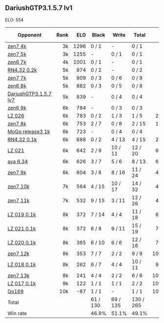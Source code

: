 ## DariushGTP3.1.5.7 lv1 ##

ELO: 554

Opponent | Rank | ELO | Black | Write | Total | Win rate
---------|-----:|----:|-------|-------|-------|-------:
[zen7 4k](zen7%204k.md) | 3k | 1296 | 0 / 1 | - | 0 / 1 | 0.0%
[zen7 5k](zen7%205k.md) | 3k | 1255 | - | 0 / 1 | 0 / 1 | 0.0%
[zen6 7k](zen6%207k.md) | 4k | 1001 | 0 / 1 | - | 0 / 1 | 0.0%
[RN4.32 0.2k](RN4.32%200.2k.md) | 5k | 974 | 0 / 2 | - | 0 / 2 | 0.0%
[zen7 7k](zen7%207k.md) | 5k | 909 | 0 / 3 | 0 / 6 | 0 / 9 | 0.0%
[zen6 8k](zen6%208k.md) | 5k | 882 | 0 / 3 | 0 / 5 | 0 / 8 | 0.0%
[DariushGTP3.1.5.7 lv7](DariushGTP3.1.5.7%20lv7.md) | 5k | 839 | - | 0 / 4 | 0 / 4 | 0.0%
[zen6 9k](zen6%209k.md) | 6k | 784 | - | 0 / 3 | 0 / 3 | 0.0%
[LZ 026](LZ%20026.md) | 6k | 783 | 0 / 2 | 1 / 3 | 1 / 5 | 20.0%
[zen7 8k](zen7%208k.md) | 6k | 753 | 2 / 7 | 0 / 8 | 2 / 15 | 13.3%
[MoGo release3 1k](MoGo%20release3%201k.md) | 6k | 723 | - | 0 / 4 | 0 / 4 | 0.0%
[RN4.32 0.1k](RN4.32%200.1k.md) | 6k | 688 | 0 / 2 | 4 / 13 | 4 / 15 | 26.7%
[LZ 021](LZ%20021.md) | 6k | 642 | 2 / 9 | 10 / 11 | 12 / 20 | 60.0%
[aya 6.34](aya%206.34.md) | 6k | 626 | 3 / 7 | 5 / 6 | 8 / 13 | 61.5%
[zen7 9k](zen7%209k.md) | 6k | 604 | 3 / 8 | 8 / 16 | 11 / 24 | 45.8%
[zen7 10k](zen7%2010k.md) | 7k | 564 | 4 / 15 | 10 / 17 | 14 / 32 | 43.8%
[zen7 11k](zen7%2011k.md) | 7k | 532 | 9 / 15 | 3 / 11 | 12 / 26 | 46.2%
[LZ 019 0.1k](LZ%20019%200.1k.md) | 8k | 372 | 7 / 14 | 4 / 4 | 11 / 18 | 61.1%
[LZ 021 0.1k](LZ%20021%200.1k.md) | 8k | 372 | 6 / 8 | 9 / 11 | 15 / 19 | 78.9%
[LZ 020 0.1k](LZ%20020%200.1k.md) | 8k | 365 | 6 / 10 | 6 / 6 | 12 / 16 | 75.0%
[zen7 12k](zen7%2012k.md) | 8k | 353 | 7 / 7 | 2 / 2 | 9 / 9 | 100.0%
[LZ 018 0.1k](LZ%20018%200.1k.md) | 8k | 262 | 6 / 7 | 4 / 4 | 10 / 11 | 90.9%
[zen7 13k](zen7%2013k.md) | 8k | 241 | 4 / 4 | 2 / 2 | 6 / 6 | 100.0%
[LZ 017 0.1k](LZ%20017%200.1k.md) | 9k | 122 | 1 / 1 | 1 / 1 | 2 / 2 | 100.0%
[Go169](Go169.md) | 10k | -87 | 1 / 1 | - | 1 / 1 | 100.0%
Total | | | 61 / 130 | 69 / 135 | 130 / 265 | 
Win rate| | | 46.9% | 51.1% | 49.1% | 
